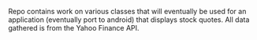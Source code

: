 Repo contains work on various classes that will eventually be used for an application (eventually port to android) that displays stock quotes.
All data gathered is from the Yahoo Finance API.

